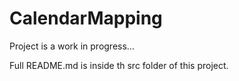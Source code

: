 # CalendarMapping

Project is a work in progress...

Full README.md is inside th src folder of this project.

